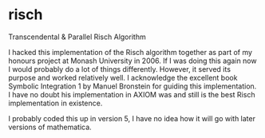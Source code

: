 # risch
Transcendental &amp; Parallel Risch Algorithm

I hacked this implementation of the Risch algorithm together as part of my honours project at Monash University in 2006. If I was doing this again now I would probably do a lot of things differently. However, it served its purpose and worked relatively well. I acknowledge the excellent book Symbolic Integration 1 by Manuel Bronstein for guiding this implementation. I have no doubt his implementation in AXIOM was and still is the best Risch implementation in existence. 

I probably coded this up in version 5, I have no idea how it will go with later versions of mathematica. 

